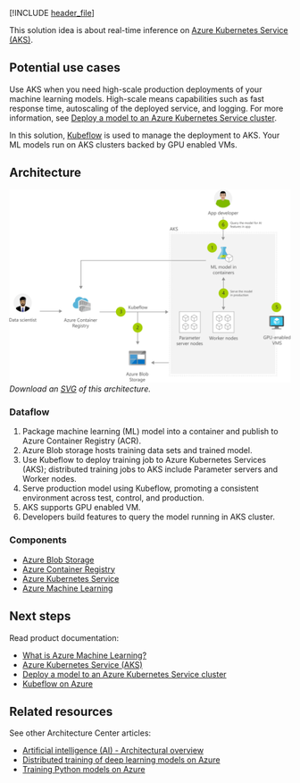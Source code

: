 [!INCLUDE [header_file](../../../includes/sol-idea-header.md)]

This solution idea is about real-time inference on [Azure Kubernetes Service (AKS)](/azure/aks/intro-kubernetes).

## Potential use cases

Use AKS when you need high-scale production deployments of your machine learning models. High-scale means capabilities such as fast response time, autoscaling of the deployed service, and logging. For more information, see [Deploy a model to an Azure Kubernetes Service cluster](/azure/machine-learning/how-to-deploy-azure-kubernetes-service).

In this solution, [Kubeflow](https://www.kubeflow.org/docs/about/kubeflow) is used to manage the deployment to AKS. Your ML models run on AKS clusters backed by GPU enabled VMs.

## Architecture

![Architecture diagram: deploying machine learning models to Azure Kubernetes Services (AKS)](../media/machine-learning-model-deployment-to-aks.png)
*Download an [SVG](../media/machine-learning-model-deployment-to-aks.svg) of this architecture.*

### Dataflow

1. Package machine learning (ML) model into a container and publish to Azure Container Registry (ACR).
1. Azure Blob storage hosts training data sets and trained model.
1. Use Kubeflow to deploy training job to Azure Kubernetes Services (AKS); distributed training jobs to AKS include Parameter servers and Worker nodes.
1. Serve production model using Kubeflow, promoting a consistent environment across test, control, and production.
1. AKS supports GPU enabled VM.
1. Developers build features to query the model running in AKS cluster.

### Components

* [Azure Blob Storage](/azure/storage/blobs/)
* [Azure Container Registry](/azure/container-registry/)
* [Azure Kubernetes Service](https://azure.microsoft.com/services/container-registry/)
* [Azure Machine Learning](https://azure.microsoft.com/services/machine-learning/)

## Next steps

Read product documentation:

* [What is Azure Machine Learning?](/azure/machine-learning/overview-what-is-azure-ml)
* [Azure Kubernetes Service (AKS)](/azure/aks/intro-kubernetes)
* [Deploy a model to an Azure Kubernetes Service cluster](/azure/machine-learning/how-to-deploy-azure-kubernetes-service)
* [Kubeflow on Azure](https://www.kubeflow.org/docs/distributions/azure)

## Related resources

See other Architecture Center articles:

* [Artificial intelligence (AI) - Architectural overview](../../data-guide/big-data/ai-overview.md)
* [Distributed training of deep learning models on Azure](../../reference-architectures/ai/training-deep-learning.yml)
* [Training Python models on Azure](../../reference-architectures/ai/training-python-models.yml)
